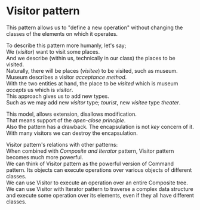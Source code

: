 # Visitor pattern

This pattern allows us to "define a new operation" without changing the classes of the elements on which it operates.

To describe this pattern more humanly, let's say;  
We (_visitor_) want to visit some places.  
And we describe (within us, technically in our class) the places to be visited.  
Naturally, there will be places (_visitee_) to be visited, such as museum.  
Museum describes a visitor _acceptance method_.  
With the two entities at hand, the place to be _visited_ which is museum _accepts_ us which is _visitor_.  
This approach gives us to add new types.  
Such as we may add new _visitor_ type; _tourist_, new _visitee_ type _theater_.  

This model, allows extension, disallows modification.  
That means support of the _open-close principle_.  
Also the pattern has a drawback. The encapsulation is not _key_ concern of it.  
With many visitors we can destroy the encapsulation.  

Visitor pattern's relations with other patterns:  
When combined with _Composite and Iterator_ pattern, Visitor pattern becomes much more powerful.  
We can think of Visitor pattern as the powerful version of Command pattern. Its objects can execute operations over various objects of different classes.  
We can use Visitor to execute an operation over an entire Composite tree.  
We can use Visitor with Iterator pattern to traverse a complex data structure and execute some operation over its elements, even if they  all have  different classes.
